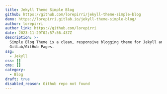 ```yaml
---
title: Jekyll Theme Simple Blog
github: https://github.com/lorepirri/jekyll-theme-simple-blog
demo: https://lorepirri.gitlab.io/jekyll-theme-simple-blog/
author: lorepirri
author_link: https://github.com/lorepirri
date: 2023-11-29T02:57:56.437Z
description: >-
  Simple Blog Theme is a clean, responsive blogging theme for Jekyll and
  GitLab/GitHub Pages.
ssg:
  - Jekyll
css: []
cms: []
category:
  - Blog
draft: true
disabled_reason: Github repo not found
---
```

